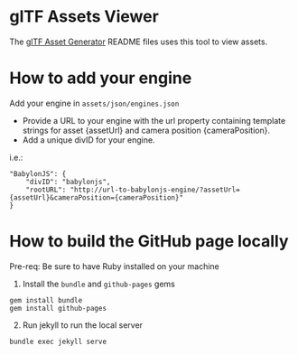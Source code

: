 # glTF Assets Viewer
The [glTF Asset Generator](https://github.com/bghgary/glTF-Asset-Generator) README files uses this tool to view assets.

# How to add your engine
Add your engine in `assets/json/engines.json`
- Provide a URL to your engine with the url property containing template strings for asset {assetUrl} and camera position {cameraPosition}.
- Add a unique divID for your engine.

i.e.:
```
"BabylonJS": {
    "divID": "babylonjs",
    "rootURL": "http://url-to-babylonjs-engine/?assetUrl={assetUrl}&cameraPosition={cameraPosition}"
}
```

# How to build the GitHub page locally
Pre-req: Be sure to have Ruby installed on your machine

1. Install the `bundle` and `github-pages` gems
```
gem install bundle
gem install github-pages
```

2. Run jekyll to run the local server
```
bundle exec jekyll serve
```

